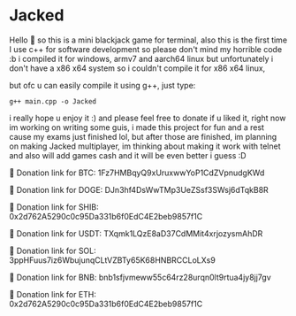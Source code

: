 # Jacked
Hello 👋 so this is a mini blackjack game for terminal, also this is the first time I use c++ for software development so please don't mind my horrible code :b 
i compiled it for windows, armv7 and aarch64 linux but unfortunately i don't have a x86 x64 system so i couldn't compile it for x86 x64 linux,

but ofc u can easily compile it using g++, just type:
```
g++ main.cpp -o Jacked
```
i really hope u enjoy it :) and please feel free to donate if u liked it, right now im working on writing some guis, i made this project for fun and a rest cause my exams just finished lol, but after those are finished, im planning on making Jacked multiplayer, im thinking about making it work with telnet and also will add games cash and it will be even better i guess :D

💸 Donation link for BTC: 1Fz7HMBqyQ9xUruxwwYoP1CdZVpnudgKWd

💸 Donation link for DOGE: DJn3hf4DsWwTMp3UeZSsf3SWsj6dTqkB8R

💸 Donation link for SHIB: 0x2d762A5290c0c95Da331b6f0EdC4E2beb9857f1C

💸 Donation link for USDT: TXqmk1LQzE8aD37CdMMit4xrjozysmAhDR

💸 Donation link for SOL: 3ppHFuus7iz6WbujunqCLtVZBTy65K68HNBRCCLoLXs9

💸 Donation link for BNB: bnb1sfjvmeww55c64rz28urqn0lt9rtua4jy8jj7gv

💸 Donation link for ETH: 0x2d762A5290c0c95Da331b6f0EdC4E2beb9857f1C
